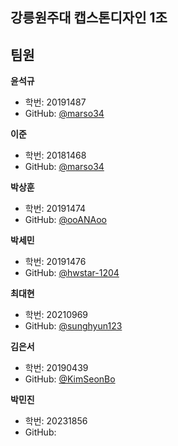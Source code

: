 ## 강릉원주대 캡스톤디자인 1조


## 팀원

**윤석규**

- 학번: 20191487
- GitHub: [@marso34](https://github.com/um0772)

**이준**

- 학번: 20181468
- GitHub: [@marso34](https://github.com/marso34)

**박상훈**

- 학번: 20191474 
- GitHub: [@ooANAoo](https://github.com/ooANAoo)

**박세민**

- 학번: 20191476
- GitHub: [@hwstar-1204](https://github.com/hwstar-1204)

**최대현**

- 학번: 20210969
- GitHub: [@sunghyun123](https://github.com/sunghyun123)

**김은서**

- 학번: 20190439
- GitHub: [@KimSeonBo](https://github.com/KimSeonBo)

**박민진**

- 학번: 20231856 
- GitHub: 

<!--

**Here are some ideas to get you started:**

🙋‍♀️ A short introduction - what is your organization all about?
🌈 Contribution guidelines - how can the community get involved?
👩‍💻 Useful resources - where can the community find your docs? Is there anything else the community should know?
🍿 Fun facts - what does your team eat for breakfast?
🧙 Remember, you can do mighty things with the power of [Markdown](https://docs.github.com/github/writing-on-github/getting-started-with-writing-and-formatting-on-github/basic-writing-and-formatting-syntax)
-->
